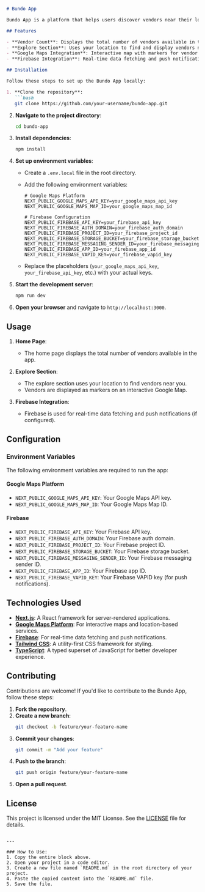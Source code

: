 
```markdown
# Bundo App

Bundo App is a platform that helps users discover vendors near their location. The app displays the number of vendors available and provides an interactive map to explore vendors closer to you. Built with **Next.js**, **Google Maps Platform**, and **Firebase**, Bundo App offers a seamless experience for users to find and connect with vendors.

## Features

- **Vendor Count**: Displays the total number of vendors available in the app.
- **Explore Section**: Uses your location to find and display vendors near you on an interactive Google Map.
- **Google Maps Integration**: Interactive map with markers for vendor locations.
- **Firebase Integration**: Real-time data fetching and push notifications (if applicable).

## Installation

Follow these steps to set up the Bundo App locally:

1. **Clone the repository**:
   ```bash
   git clone https://github.com/your-username/bundo-app.git
   ```

2. **Navigate to the project directory**:
   ```bash
   cd bundo-app
   ```

3. **Install dependencies**:
   ```bash
   npm install
   ```

4. **Set up environment variables**:
   - Create a `.env.local` file in the root directory.
   - Add the following environment variables:

     ```env.local
     # Google Maps Platform
     NEXT_PUBLIC_GOOGLE_MAPS_API_KEY=your_google_maps_api_key
     NEXT_PUBLIC_GOOGLE_MAPS_MAP_ID=your_google_maps_map_id

     # Firebase Configuration
     NEXT_PUBLIC_FIREBASE_API_KEY=your_firebase_api_key
     NEXT_PUBLIC_FIREBASE_AUTH_DOMAIN=your_firebase_auth_domain
     NEXT_PUBLIC_FIREBASE_PROJECT_ID=your_firebase_project_id
     NEXT_PUBLIC_FIREBASE_STORAGE_BUCKET=your_firebase_storage_bucket
     NEXT_PUBLIC_FIREBASE_MESSAGING_SENDER_ID=your_firebase_messaging_sender_id
     NEXT_PUBLIC_FIREBASE_APP_ID=your_firebase_app_id
     NEXT_PUBLIC_FIREBASE_VAPID_KEY=your_firebase_vapid_key
     ```

   - Replace the placeholders (`your_google_maps_api_key`, `your_firebase_api_key`, etc.) with your actual keys.

5. **Start the development server**:
   ```bash
   npm run dev
   ```

6. **Open your browser** and navigate to `http://localhost:3000`.

## Usage

1. **Home Page**:
   - The home page displays the total number of vendors available in the app.

2. **Explore Section**:
   - The explore section uses your location to find vendors near you.
   - Vendors are displayed as markers on an interactive Google Map.

3. **Firebase Integration**:
   - Firebase is used for real-time data fetching and push notifications (if configured).

## Configuration

### Environment Variables

The following environment variables are required to run the app:

#### Google Maps Platform
- `NEXT_PUBLIC_GOOGLE_MAPS_API_KEY`: Your Google Maps API key.
- `NEXT_PUBLIC_GOOGLE_MAPS_MAP_ID`: Your Google Maps Map ID.

#### Firebase
- `NEXT_PUBLIC_FIREBASE_API_KEY`: Your Firebase API key.
- `NEXT_PUBLIC_FIREBASE_AUTH_DOMAIN`: Your Firebase auth domain.
- `NEXT_PUBLIC_FIREBASE_PROJECT_ID`: Your Firebase project ID.
- `NEXT_PUBLIC_FIREBASE_STORAGE_BUCKET`: Your Firebase storage bucket.
- `NEXT_PUBLIC_FIREBASE_MESSAGING_SENDER_ID`: Your Firebase messaging sender ID.
- `NEXT_PUBLIC_FIREBASE_APP_ID`: Your Firebase app ID.
- `NEXT_PUBLIC_FIREBASE_VAPID_KEY`: Your Firebase VAPID key (for push notifications).

## Technologies Used

- **[Next.js](https://nextjs.org/)**: A React framework for server-rendered applications.
- **[Google Maps Platform](https://mapsplatform.google.com/)**: For interactive maps and location-based services.
- **[Firebase](https://firebase.google.com/)**: For real-time data fetching and push notifications.
- **[Tailwind CSS](https://tailwindcss.com/)**: A utility-first CSS framework for styling.
- **[TypeScript](https://www.typescriptlang.org/)**: A typed superset of JavaScript for better developer experience.

## Contributing

Contributions are welcome! If you'd like to contribute to the Bundo App, follow these steps:

1. **Fork the repository**.
2. **Create a new branch**:
   ```bash
   git checkout -b feature/your-feature-name
   ```
3. **Commit your changes**:
   ```bash
   git commit -m "Add your feature"
   ```
4. **Push to the branch**:
   ```bash
   git push origin feature/your-feature-name
   ```
5. **Open a pull request**.

## License

This project is licensed under the MIT License. See the [LICENSE](LICENSE) file for details.
```

---

### How to Use:
1. Copy the entire block above.
2. Open your project in a code editor.
3. Create a new file named `README.md` in the root directory of your project.
4. Paste the copied content into the `README.md` file.
5. Save the file.

